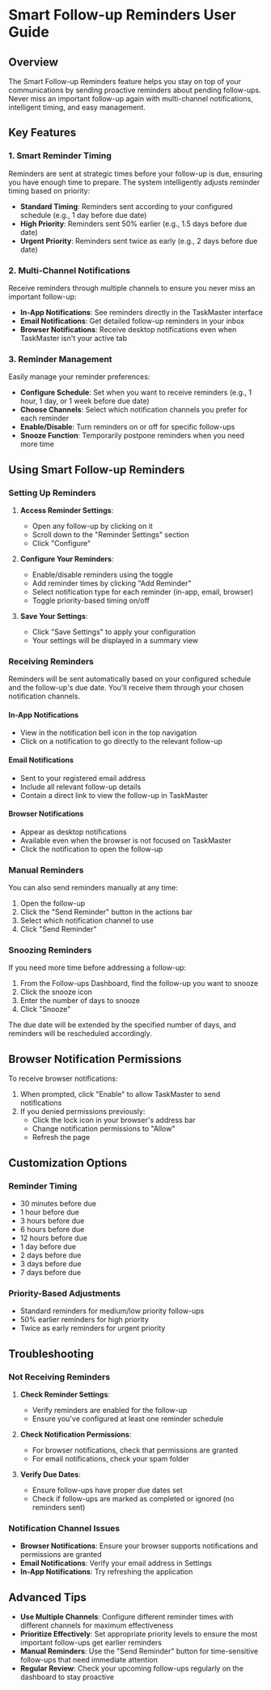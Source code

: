# Smart Follow-up Reminders User Guide

## Overview

The Smart Follow-up Reminders feature helps you stay on top of your communications by sending proactive reminders about pending follow-ups. Never miss an important follow-up again with multi-channel notifications, intelligent timing, and easy management.

## Key Features

### 1. Smart Reminder Timing

Reminders are sent at strategic times before your follow-up is due, ensuring you have enough time to prepare. The system intelligently adjusts reminder timing based on priority:

- **Standard Timing**: Reminders sent according to your configured schedule (e.g., 1 day before due date)
- **High Priority**: Reminders sent 50% earlier (e.g., 1.5 days before due date)
- **Urgent Priority**: Reminders sent twice as early (e.g., 2 days before due date)

### 2. Multi-Channel Notifications

Receive reminders through multiple channels to ensure you never miss an important follow-up:

- **In-App Notifications**: See reminders directly in the TaskMaster interface
- **Email Notifications**: Get detailed follow-up reminders in your inbox
- **Browser Notifications**: Receive desktop notifications even when TaskMaster isn't your active tab

### 3. Reminder Management

Easily manage your reminder preferences:

- **Configure Schedule**: Set when you want to receive reminders (e.g., 1 hour, 1 day, or 1 week before due date)
- **Choose Channels**: Select which notification channels you prefer for each reminder
- **Enable/Disable**: Turn reminders on or off for specific follow-ups
- **Snooze Function**: Temporarily postpone reminders when you need more time

## Using Smart Follow-up Reminders

### Setting Up Reminders

1. **Access Reminder Settings**:
   - Open any follow-up by clicking on it
   - Scroll down to the "Reminder Settings" section
   - Click "Configure"

2. **Configure Your Reminders**:
   - Enable/disable reminders using the toggle
   - Add reminder times by clicking "Add Reminder"
   - Select notification type for each reminder (in-app, email, browser)
   - Toggle priority-based timing on/off

3. **Save Your Settings**:
   - Click "Save Settings" to apply your configuration
   - Your settings will be displayed in a summary view

### Receiving Reminders

Reminders will be sent automatically based on your configured schedule and the follow-up's due date. You'll receive them through your chosen notification channels.

#### In-App Notifications
- View in the notification bell icon in the top navigation
- Click on a notification to go directly to the relevant follow-up

#### Email Notifications
- Sent to your registered email address
- Include all relevant follow-up details
- Contain a direct link to view the follow-up in TaskMaster

#### Browser Notifications
- Appear as desktop notifications
- Available even when the browser is not focused on TaskMaster
- Click the notification to open the follow-up

### Manual Reminders

You can also send reminders manually at any time:

1. Open the follow-up
2. Click the "Send Reminder" button in the actions bar
3. Select which notification channel to use
4. Click "Send Reminder"

### Snoozing Reminders

If you need more time before addressing a follow-up:

1. From the Follow-ups Dashboard, find the follow-up you want to snooze
2. Click the snooze icon
3. Enter the number of days to snooze
4. Click "Snooze"

The due date will be extended by the specified number of days, and reminders will be rescheduled accordingly.

## Browser Notification Permissions

To receive browser notifications:

1. When prompted, click "Enable" to allow TaskMaster to send notifications
2. If you denied permissions previously:
   - Click the lock icon in your browser's address bar
   - Change notification permissions to "Allow"
   - Refresh the page

## Customization Options

### Reminder Timing
- 30 minutes before due
- 1 hour before due
- 3 hours before due
- 6 hours before due
- 12 hours before due
- 1 day before due
- 2 days before due
- 3 days before due
- 7 days before due

### Priority-Based Adjustments
- Standard reminders for medium/low priority follow-ups
- 50% earlier reminders for high priority
- Twice as early reminders for urgent priority

## Troubleshooting

### Not Receiving Reminders

1. **Check Reminder Settings**:
   - Verify reminders are enabled for the follow-up
   - Ensure you've configured at least one reminder schedule

2. **Check Notification Permissions**:
   - For browser notifications, check that permissions are granted
   - For email notifications, check your spam folder

3. **Verify Due Dates**:
   - Ensure follow-ups have proper due dates set
   - Check if follow-ups are marked as completed or ignored (no reminders sent)

### Notification Channel Issues

- **Browser Notifications**: Ensure your browser supports notifications and permissions are granted
- **Email Notifications**: Verify your email address in Settings
- **In-App Notifications**: Try refreshing the application

## Advanced Tips

- **Use Multiple Channels**: Configure different reminder times with different channels for maximum effectiveness
- **Prioritize Effectively**: Set appropriate priority levels to ensure the most important follow-ups get earlier reminders
- **Manual Reminders**: Use the "Send Reminder" button for time-sensitive follow-ups that need immediate attention
- **Regular Review**: Check your upcoming follow-ups regularly on the dashboard to stay proactive
